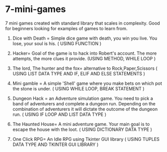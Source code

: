 # 7-mini-games
7 mini games created with standard library that scales in complexity. Good for beginners looking for examples of games to learn from.  

1) Dice with Death = Simple dice game with death, you win you live. You lose, your soul is his.  ( USING FUNCTION )

2) Hacker= Goal of the game is to hack into Robert's account. The more attempts, the more clues it provide. (USING METHOD, WHILE LOOP ) 

3) The lord, The hunter and the fox= alternative to Rock,Paper,Scissors  ( USING LIST DATA TYPE AND  IF, ELIF AND ELSE STATEMENTS )  

4) Mini gamble = A simple 'Shell' game where you make bets on which pot the stone is under. ( USING WHILE LOOP, BREAK STATEMENT ) 

5) Dungeon Hack  = an Adventure simulation game. You need to pick a band of adventurers and complete a dungeon run. Depending on the combination of adventurers it will dictate the outcome of the dungeon run.   ( USING IF LOOP AND LIST DATA TYPE ) 

6) The Haunted House= A mini adventure game. Your main goal is to escape the house with the loot. ( USING DICTIONARY DATA TYPE ) 

7) One Click RPG= An Idle RPG using Tkinter GUI library  ( USING TUPLES DATA TYPE AND TKINTER GUI LIBRARY ) 
